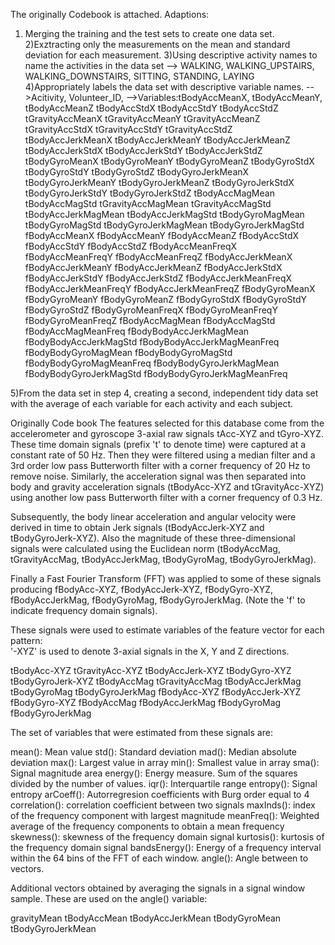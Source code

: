The originally Codebook is attached.
Adaptions:
1) Merging the training and the test sets to create one data set.
2)Exztracting only the measurements on the mean and standard deviation for each measurement.
3)Using descriptive activity names to name the activities in the data set
 --> WALKING, WALKING_UPSTAIRS, WALKING_DOWNSTAIRS, SITTING, STANDING, LAYING  
4)Appropriately labels the data set with descriptive variable names.
-->Acitivity, Volunteer_ID,
-->Variables:tBodyAccMeanX, tBodyAccMeanY, tBodyAccMeanZ tBodyAccStdX
    tBodyAccStdY    tBodyAccStdZ
    tGravityAccMeanX   tGravityAccMeanY    tGravityAccMeanZ    tGravityAccStdX   tGravityAccStdY    tGravityAccStdZ   
    tBodyAccJerkMeanX    tBodyAccJerkMeanY    tBodyAccJerkMeanZ    tBodyAccJerkStdX    tBodyAccJerkStdY    tBodyAccJerkStdZ 
    tBodyGyroMeanX    tBodyGyroMeanY    tBodyGyroMeanZ    tBodyGyroStdX    tBodyGyroStdY    tBodyGyroStdZ    tBodyGyroJerkMeanX
    tBodyGyroJerkMeanY    tBodyGyroJerkMeanZ    tBodyGyroJerkStdX    tBodyGyroJerkStdY    tBodyGyroJerkStdZ    tBodyAccMagMean
    tBodyAccMagStd    tGravityAccMagMean    tGravityAccMagStd    tBodyAccJerkMagMean    tBodyAccJerkMagStd    tBodyGyroMagMean
    tBodyGyroMagStd    tBodyGyroJerkMagMean    tBodyGyroJerkMagStd    fBodyAccMeanX    fBodyAccMeanY    fBodyAccMeanZ
    fBodyAccStdX    fBodyAccStdY    fBodyAccStdZ    fBodyAccMeanFreqX    fBodyAccMeanFreqY    fBodyAccMeanFreqZ    fBodyAccJerkMeanX
    fBodyAccJerkMeanY    fBodyAccJerkMeanZ    fBodyAccJerkStdX    fBodyAccJerkStdY    fBodyAccJerkStdZ    fBodyAccJerkMeanFreqX
    fBodyAccJerkMeanFreqY    fBodyAccJerkMeanFreqZ    fBodyGyroMeanX    fBodyGyroMeanY    fBodyGyroMeanZ    fBodyGyroStdX    fBodyGyroStdY
    fBodyGyroStdZ    fBodyGyroMeanFreqX    fBodyGyroMeanFreqY    fBodyGyroMeanFreqZ    fBodyAccMagMean    fBodyAccMagStd
    fBodyAccMagMeanFreq    fBodyBodyAccJerkMagMean    fBodyBodyAccJerkMagStd    fBodyBodyAccJerkMagMeanFreq    fBodyBodyGyroMagMean
    fBodyBodyGyroMagStd    fBodyBodyGyroMagMeanFreq    fBodyBodyGyroJerkMagMean    fBodyBodyGyroJerkMagStd    fBodyBodyGyroJerkMagMeanFreq

5)From the data set in step 4, creating a second, independent tidy data set with the average of each variable for each activity and each subject.



Originally Code book
The features selected for this database come from the accelerometer and gyroscope 3-axial raw signals tAcc-XYZ and tGyro-XYZ. These time domain signals (prefix 't' to denote time) were captured at a constant rate of 50 Hz. Then they were filtered using a median filter and a 3rd order low pass Butterworth filter with a corner frequency of 20 Hz to remove noise. Similarly, the acceleration signal was then separated into body and gravity acceleration signals (tBodyAcc-XYZ and tGravityAcc-XYZ) using another low pass Butterworth filter with a corner frequency of 0.3 Hz. 

Subsequently, the body linear acceleration and angular velocity were derived in time to obtain Jerk signals (tBodyAccJerk-XYZ and tBodyGyroJerk-XYZ). Also the magnitude of these three-dimensional signals were calculated using the Euclidean norm (tBodyAccMag, tGravityAccMag, tBodyAccJerkMag, tBodyGyroMag, tBodyGyroJerkMag). 

Finally a Fast Fourier Transform (FFT) was applied to some of these signals producing fBodyAcc-XYZ, fBodyAccJerk-XYZ, fBodyGyro-XYZ, fBodyAccJerkMag, fBodyGyroMag, fBodyGyroJerkMag. (Note the 'f' to indicate frequency domain signals). 

These signals were used to estimate variables of the feature vector for each pattern:  
'-XYZ' is used to denote 3-axial signals in the X, Y and Z directions.

tBodyAcc-XYZ
tGravityAcc-XYZ
tBodyAccJerk-XYZ
tBodyGyro-XYZ
tBodyGyroJerk-XYZ
tBodyAccMag
tGravityAccMag
tBodyAccJerkMag
tBodyGyroMag
tBodyGyroJerkMag
fBodyAcc-XYZ
fBodyAccJerk-XYZ
fBodyGyro-XYZ
fBodyAccMag
fBodyAccJerkMag
fBodyGyroMag
fBodyGyroJerkMag

The set of variables that were estimated from these signals are: 

mean(): Mean value
std(): Standard deviation
mad(): Median absolute deviation 
max(): Largest value in array
min(): Smallest value in array
sma(): Signal magnitude area
energy(): Energy measure. Sum of the squares divided by the number of values. 
iqr(): Interquartile range 
entropy(): Signal entropy
arCoeff(): Autorregresion coefficients with Burg order equal to 4
correlation(): correlation coefficient between two signals
maxInds(): index of the frequency component with largest magnitude
meanFreq(): Weighted average of the frequency components to obtain a mean frequency
skewness(): skewness of the frequency domain signal 
kurtosis(): kurtosis of the frequency domain signal 
bandsEnergy(): Energy of a frequency interval within the 64 bins of the FFT of each window.
angle(): Angle between to vectors.

Additional vectors obtained by averaging the signals in a signal window sample. These are used on the angle() variable:

gravityMean
tBodyAccMean
tBodyAccJerkMean
tBodyGyroMean
tBodyGyroJerkMean
